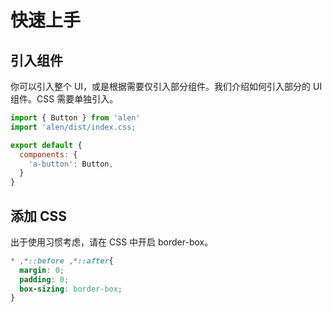 # 快速上手

## 引入组件
你可以引入整个 UI，或是根据需要仅引入部分组件。我们介绍如何引入部分的 UI 组件。CSS 需要单独引入。

```JavaScript
import { Button } from 'alen'
import 'alen/dist/index.css;

export default {
  components: {
    'a-button': Button,
  }
}
```

## 添加 CSS
出于使用习惯考虑，请在 CSS 中开启 border-box。
```CSS
* ,*::before ,*::after{
  margin: 0;
  padding: 0;
  box-sizing: border-box;
}
```